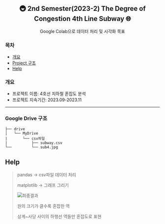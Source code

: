 <div align="center">
<h2> 🚇 2nd Semester(2023-2) The Degree of Congestion 4th Line Subway 🌐 </h2>
Google Colab으로 데이터 처리 및 시각화 목표
</div>

### 목차

  - [개요](#개요) 
  - [Project 구조](#Project-구조)
  - [Help](#Help)

### 개요

- 프로젝트 이름: 4호선 지하철 혼잡도 분석
- 프로젝트 지속기간: 2023.09-2023.11

***

### Google Drive 구조

```
├── drive
│   └── MyDrive
|       └── csv파일
|           ├── subway.csv
└──         └── sub4.jpg

```

## Help

> pandas -> csv파일 데이터 처리
> 
> matplotlib -> 그래프 그리기
> 
> ![최종결과](https://github.com/user-attachments/assets/460bad39-08ee-4616-8238-8c3d36933bf2)
> 
> 원의 크기가 클수록 혼잡한 역
>
> 상계~사당 사이의 하행선 역들만 혼잡도로 표현
